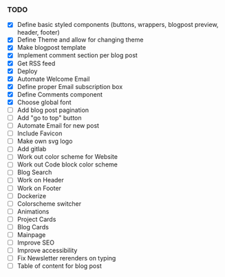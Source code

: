 ### TODO

- [x] Define basic styled components (buttons, wrappers, blogpost preview, header, footer)
- [x] Define Theme and allow for changing theme
- [x] Make blogpost template
- [x] Implement comment section per blog post
- [x] Get RSS feed
- [x] Deploy
- [x] Automate Welcome Email
- [x] Define proper Email subscription box
- [x] Define Comments component
- [x] Choose global font
- [ ] Add blog post pagination
- [ ] Add "go to top" button
- [ ] Automate Email for new post
- [ ] Include Favicon
- [ ] Make own svg logo
- [ ] Add gitlab
- [ ] Work out color scheme for Website
- [ ] Work out Code block color scheme
- [ ] Blog Search
- [ ] Work on Header
- [ ] Work on Footer
- [ ] Dockerize
- [ ] Colorscheme switcher
- [ ] Animations
- [ ] Project Cards
- [ ] Blog Cards
- [ ] Mainpage
- [ ] Improve SEO
- [ ] Improve accessibility
- [ ] Fix Newsletter rerenders on typing
- [ ] Table of content for blog post
